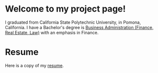 # Welcome to my project page!
I graduated from California State Polytechnic University, in Pomona, California. I have a Bachelor's degree is [Business Administration (Finance, Real Estate, Law)](https://www.cpp.edu/cba/finance-real-estate-and-law/curriculum/index.shtml) with an emphasis in Finance.

# Resume
Here is a copy of my [resume](https://drive.google.com/file/d/1OogyLfE-xk_zWF9NIr3rknoz9urIPf3q/view).
